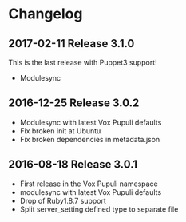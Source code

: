 # Changelog

## 2017-02-11 Release 3.1.0

This is the last release with Puppet3 support!
* Modulesync

## 2016-12-25 Release 3.0.2

* Modulesync with latest Vox Pupuli defaults
* Fix broken init at Ubuntu
* Fix broken dependencies in metadata.json

## 2016-08-18 Release 3.0.1

* First release in the Vox Pupuli namespace
* modulesync with latest Vox Pupuli defaults
* Drop of Ruby1.8.7 support
* Split server_setting defined type to separate file

